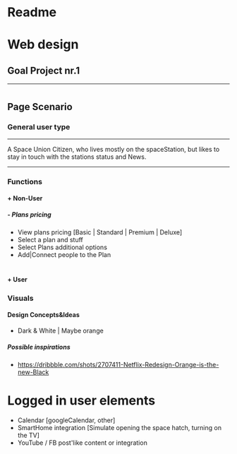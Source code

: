 # Readme

# Web design
## Goal Project nr.1

---

#
## Page Scenario
### General user type
---
A Space Union Citizen, who lives mostly on the spaceStation, but likes to stay in touch with the stations status and News.

---
### Functions
#### + Non-User
##### - Plans pricing
- View plans pricing
[Basic | Standard | Premium | Deluxe]
- Select a plan and stuff
- Select Plans additional options
- Add|Connect people to the Plan
#
#### + User
#####

### Visuals
#### Design Concepts&Ideas
- Dark & White | Maybe orange
##### Possible inspirations <Links>
- https://dribbble.com/shots/2707411-Netflix-Redesign-Orange-is-the-new-Black


# Logged in user elements

- Calendar [googleCalendar, other]
- SmartHome integration [Simulate opening the space hatch, turning on the TV] 
- YouTube / FB post'like content or integration
